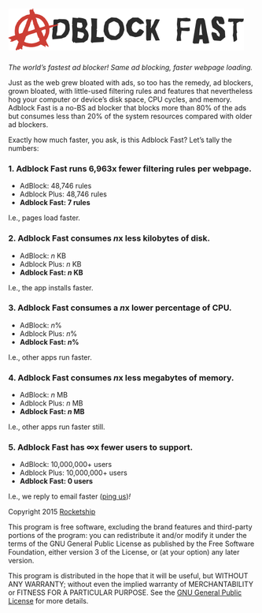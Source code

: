 # ![Adblock Fast](assets/promo/adblockfast.png)

*The world’s fastest ad blocker! Same ad blocking, faster webpage loading.*

Just as the web grew bloated with ads, so too has the remedy, ad blockers, grown
bloated, with little-used filtering rules and features that nevertheless hog
your computer or device’s disk space, CPU cycles, and memory. Adblock Fast is a
no-BS ad blocker that blocks more than 80% of the ads but consumes less than 20%
of the system resources compared with older ad blockers.

Exactly how much faster, you ask, is this Adblock Fast? Let’s tally the numbers:

### 1. Adblock Fast runs 6,963x fewer filtering rules per webpage.

* AdBlock: 48,746 rules
* Adblock Plus: 48,746 rules
* **Adblock Fast: 7 rules**

I.e., pages load faster.

### 2. Adblock Fast consumes <em>n</em>x less kilobytes of disk.

* AdBlock: <em>n</em> KB
* Adblock Plus: <em>n</em> KB
* **Adblock Fast: <em>n</em> KB**

I.e., the app installs faster.

### 3. Adblock Fast consumes a <em>n</em>x lower percentage of CPU.

* AdBlock: <em>n</em>%
* Adblock Plus: <em>n</em>%
* **Adblock Fast: <em>n</em>%**

I.e., other apps run faster.

### 4. Adblock Fast consumes <em>n</em>x less megabytes of memory.

* AdBlock: <em>n</em> MB
* Adblock Plus: <em>n</em> MB
* **Adblock Fast: <em>n</em> MB**

I.e., other apps run faster still.

### 5. Adblock Fast has ∞x fewer users to support.

* AdBlock: 10,000,000+ users
* Adblock Plus: 10,000,000+ users
* **Adblock Fast: 0 users**

I.e., we reply to email faster
([ping us](mailto:help@adblockfast.com))<em>!</em>

Copyright 2015 [Rocketship](http://rocketshipapps.com/)

This program is free software, excluding the brand features and third-party
portions of the program: you can redistribute it and/or modify it under the
terms of the GNU General Public License as published by the Free Software
Foundation, either version 3 of the License, or (at your option) any later
version.

This program is distributed in the hope that it will be useful, but WITHOUT ANY
WARRANTY; without even the implied warranty of MERCHANTABILITY or FITNESS FOR A
PARTICULAR PURPOSE. See the
[GNU General Public License](https://www.gnu.org/licenses/gpl.html) for more
details.
